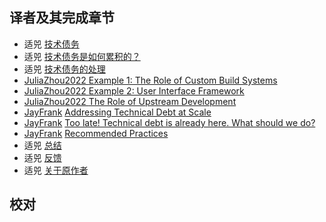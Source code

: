 
## 译者及其完成章节

*  适兕   [技术债务](technical-debt.md)
*  适兕   [技术债务是如何累积的？](how-does-td-addumulate.md)
*  适兕   [技术债务的处理](working-with-technical-debt.md)
*  [JuliaZhou2022 ](https://github.com/JuliaZhou2022) [Example 1: The Role of Custom Build Systems]()
*  [JuliaZhou2022 ](https://github.com/JuliaZhou2022) [Example 2: User Interface Framework]()
*  [JuliaZhou2022 ](https://github.com/JuliaZhou2022) [The Role of Upstream Development]()
*  [JayFrank](https://github.com/JayFrank) [Addressing Technical Debt at Scale]()
*  [JayFrank](https://github.com/JayFrank) [Too late! Technical debt is already here. What should we do?]()
*  [JayFrank](https://github.com/JayFrank) [Recommended Practices]()
*  适兕   [总结](conclusion.md)
*  适兕   [反馈](feedback.md)
*  适兕   [关于原作者](about-the-authors.md)

## 校对